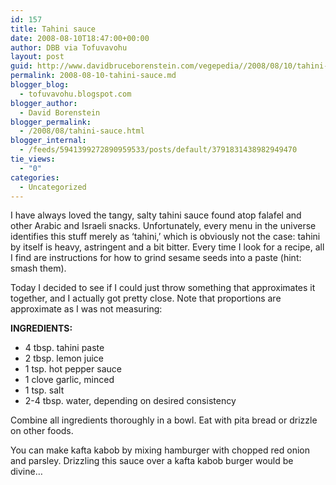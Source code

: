 ```yaml
---
id: 157
title: Tahini sauce
date: 2008-08-10T18:47:00+00:00
author: DBB via Tofuvavohu
layout: post
guid: http://www.davidbruceborenstein.com/vegepedia//2008/08/10/tahini-sauce/
permalink: 2008-08-10-tahini-sauce.md
blogger_blog:
  - tofuvavohu.blogspot.com
blogger_author:
  - David Borenstein
blogger_permalink:
  - /2008/08/tahini-sauce.html
blogger_internal:
  - /feeds/5941399272890959533/posts/default/3791831438982949470
tie_views:
  - "0"
categories:
  - Uncategorized
---
```

I have always loved the tangy, salty tahini sauce found atop falafel and other Arabic and Israeli snacks. Unfortunately, every menu in the universe identifies this stuff merely as &#8216;tahini,&#8217; which is obviously not the case: tahini by itself is heavy, astringent and a bit bitter. Every time I look for a recipe, all I find are instructions for how to grind sesame seeds into a paste (hint: smash them).

Today I decided to see if I could just throw something that approximates it together, and I actually got pretty close. Note that proportions are approximate as I was not measuring:

<span style="font-weight: bold;">INGREDIENTS:<br /></span> 

  * 4 tbsp. tahini paste
  * 2 tbsp. lemon juice
  * 1 tsp. hot pepper sauce
  * 1 clove garlic, minced
  * 1 tsp. salt
  * 2-4 tbsp. water, depending on desired consistency

Combine all ingredients thoroughly in a bowl. Eat with pita bread or drizzle on other foods.

You can make kafta kabob by mixing hamburger with chopped red onion and parsley. Drizzling this sauce over a kafta kabob burger would be divine&#8230;